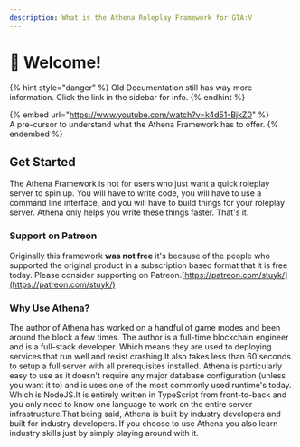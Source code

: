 ```yaml
---
description: What is the Athena Roleplay Framework for GTA:V
---
```


# 👋 Welcome!

{% hint style="danger" %}
Old Documentation still has way more information. Click the link in the sidebar for info.
{% endhint %}

{% embed url="https://www.youtube.com/watch?v=k4d51-BjkZ0" %}
\
A pre-cursor to understand what the Athena Framework has to offer.
{% endembed %}

## Get Started <a href="#get-started" id="get-started"></a>

The Athena Framework is not for users who just want a quick roleplay server to spin up. You will have to write code, you will have to use a command line interface, and you will have to build things for your roleplay server. Athena only helps you write these things faster. That's it.

### Support on Patreon <a href="#support-on-patreon" id="support-on-patreon"></a>

Originally this framework **was not free** it's because of the people who supported the original product in a subscription based format that it is free today. Please consider supporting on Patreon.​[https://patreon.com/stuyk/](https://patreon.com/stuyk/)​

### Why Use Athena? <a href="#why-use-athena" id="why-use-athena"></a>

The author of Athena has worked on a handful of game modes and been around the block a few times. The author is a full-time blockchain engineer and is a full-stack developer. Which means they are used to deploying services that run well and resist crashing.It also takes less than 60 seconds to setup a full server with all prerequisites installed. Athena is particularly easy to use as it doesn't require any major database configuration (unless you want it to) and is uses one of the most commonly used runtime's today. Which is NodeJS.It is entirely written in TypeScript from front-to-back and you only need to know one language to work on the entire server infrastructure.That being said, Athena is built by industry developers and built for industry developers. If you choose to use Athena you also learn industry skills just by simply playing around with it.
